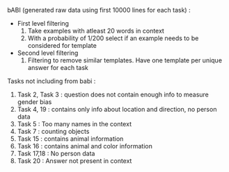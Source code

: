 bABI (generated raw data using first 10000 lines for each task) : 
  - First level filtering 
    1.  Take examples with atleast 20 words in context
    2.  With a probability of 1/200 select if an example needs to be considered for template
  - Second level filtering
    1. Filtering to remove similar templates. Have one template per unique answer for each task

Tasks not including from babi :
1. Task 2, Task 3 : question does not contain enough info to measure gender bias
2. Task 4, 19 : contains only info about location and direction, no person data
3. Task 5 : Too many names in the context
4. Task 7 : counting objects
5. Task 15 : contains animal information
6. Task 16 : contains animal and color information
7. Task 17,18 : No person data
8. Task 20 : Answer not present in context

